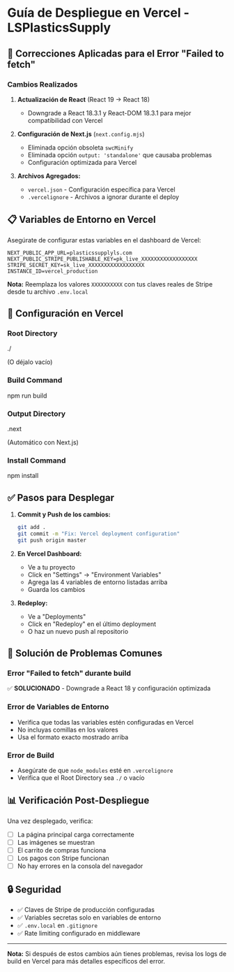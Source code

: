 # Guía de Despliegue en Vercel - LSPlasticsSupply

## 🚀 Correcciones Aplicadas para el Error "Failed to fetch"

### Cambios Realizados

1. **Actualización de React** (React 19 → React 18)
   - Downgrade a React 18.3.1 y React-DOM 18.3.1 para mejor compatibilidad con Vercel

2. **Configuración de Next.js** (`next.config.mjs`)
   - Eliminada opción obsoleta `swcMinify`
   - Eliminada opción `output: 'standalone'` que causaba problemas
   - Configuración optimizada para Vercel

3. **Archivos Agregados:**
   - `vercel.json` - Configuración específica para Vercel
   - `.vercelignore` - Archivos a ignorar durante el deploy

## 📋 Variables de Entorno en Vercel

Asegúrate de configurar estas variables en el dashboard de Vercel:

```
NEXT_PUBLIC_APP_URL=plasticssupplyls.com
NEXT_PUBLIC_STRIPE_PUBLISHABLE_KEY=pk_live_XXXXXXXXXXXXXXXXXX
STRIPE_SECRET_KEY=sk_live_XXXXXXXXXXXXXXXXXX
INSTANCE_ID=vercel_production
```

**Nota:** Reemplaza los valores `XXXXXXXXXX` con tus claves reales de Stripe desde tu archivo `.env.local`

## 🔧 Configuración en Vercel

### Root Directory

./

(O déjalo vacío)

### Build Command

npm run build

### Output Directory

.next

(Automático con Next.js)

### Install Command

npm install

## ✅ Pasos para Desplegar

1. **Commit y Push de los cambios:**

   ```bash
   git add .
   git commit -m "Fix: Vercel deployment configuration"
   git push origin master
   ```

2. **En Vercel Dashboard:**
   - Ve a tu proyecto
   - Click en "Settings" → "Environment Variables"
   - Agrega las 4 variables de entorno listadas arriba
   - Guarda los cambios

3. **Redeploy:**
   - Ve a "Deployments"
   - Click en "Redeploy" en el último deployment
   - O haz un nuevo push al repositorio

## 🐛 Solución de Problemas Comunes

### Error "Failed to fetch" durante build

✅ **SOLUCIONADO** - Downgrade a React 18 y configuración optimizada

### Error de Variables de Entorno

- Verifica que todas las variables estén configuradas en Vercel
- No incluyas comillas en los valores
- Usa el formato exacto mostrado arriba

### Error de Build

- Asegúrate de que `node_modules` esté en `.vercelignore`
- Verifica que el Root Directory sea `./` o vacío

## 📊 Verificación Post-Despliegue

Una vez desplegado, verifica:

- [ ] La página principal carga correctamente
- [ ] Las imágenes se muestran
- [ ] El carrito de compras funciona
- [ ] Los pagos con Stripe funcionan
- [ ] No hay errores en la consola del navegador

## 🔒 Seguridad

- ✅ Claves de Stripe de producción configuradas
- ✅ Variables secretas solo en variables de entorno
- ✅ `.env.local` en `.gitignore`
- ✅ Rate limiting configurado en middleware

---

**Nota:** Si después de estos cambios aún tienes problemas, revisa los logs de build en Vercel para más detalles específicos del error.
